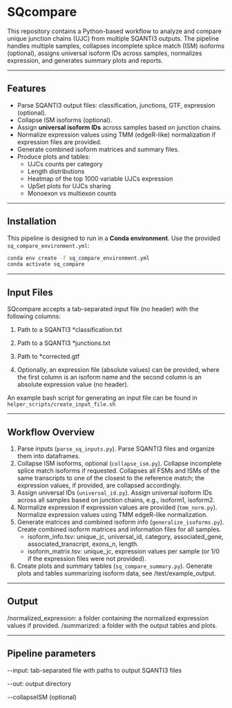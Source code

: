 # SQcompare

This repository contains a Python-based workflow to analyze and compare unique junction chains (UJC) from multiple SQANTI3 outputs. The pipeline handles multiple samples, collapses incomplete splice match (ISM) isoforms (optional), assigns universal isoform IDs across samples, normalizes expression, and generates summary plots and reports.

---

## Features

- Parse SQANTI3 output files: classification, junctions, GTF, expression (optional).
- Collapse ISM isoforms (optional).
- Assign **universal isoform IDs** across samples based on junction chains.
- Normalize expression values using TMM (edgeR-like) normalization if expression files are provided.
- Generate combined isoform matrices and summary files.
- Produce plots and tables:
  - UJCs counts per category
  - Length distributions
  - Heatmap of the top 1000 variable UJCs expression
  - UpSet plots for UJCs sharing
  - Monoexon vs multiexon counts

---

## Installation

This pipeline is designed to run in a **Conda environment**. Use the provided `sq_compare_environment.yml`:

```bash
conda env create -f sq_compare_environment.yml
conda activate sq_compare
```

---
## Input Files

SQcompare accepts a tab-separated input file (no header) with the following columns:

1. Path to a SQANTI3 *classification.txt

2. Path to a SQANTI3 *junctions.txt

3. Path to *corrected.gtf

4. Optionally, an expression file (absolute values) can be provided, where the first column is an isoform name and the second column is an absolute expression value (no header).

An example bash script for generating an input file can be found in `helper_scripts/create_input_file.sh`

---

## Workflow Overview

1. Parse inputs (`parse_sq_inputs.py`). Parse SQANTI3 files and organize them into dataframes.
2. Collapse ISM isoforms, optional (`collapse_ism.py`). Collapse incomplete splice match isoforms if requested. Collapses all FSMs and ISMs of the same transcripts to one of the closest to the reference match; the expression values, if provided, are collapsed accordingly. 
3. Assign universal IDs (`universal_id.py`). Assign universal isoform IDs across all samples based on junction chains, e.g., isoform1, isoform2.
4. Normalize expression if expression values are provided (`tmm_norm.py`). Normalize expression values using TMM edgeR-like normalization.
5. Generate matrices and combined isoform info (`generalize_isoforms.py`). Create combined isoform matrices and information files for all samples.
   - isoform_info.tsv: unique_jc, universal_id, category, associated_gene, associated_transcript, exons_n, length.
   - isoform_matrix.tsv: unique_jc, expression values per sample (or 1/0 if the expression files were not provided).
7. Create plots and summary tables (`sq_compare_summary.py`). Generate plots and tables summarizing isoform data, see /test/example_output.

---

## Output

/normalized_expression: a folder containing the normalized expression values if provided.
/summarized: a folder with the output tables and plots.

---

## Pipeline parameters

--input: tab-separated file with paths to output SQANTI3 files

--out: output directory

--collapseISM (optional)
